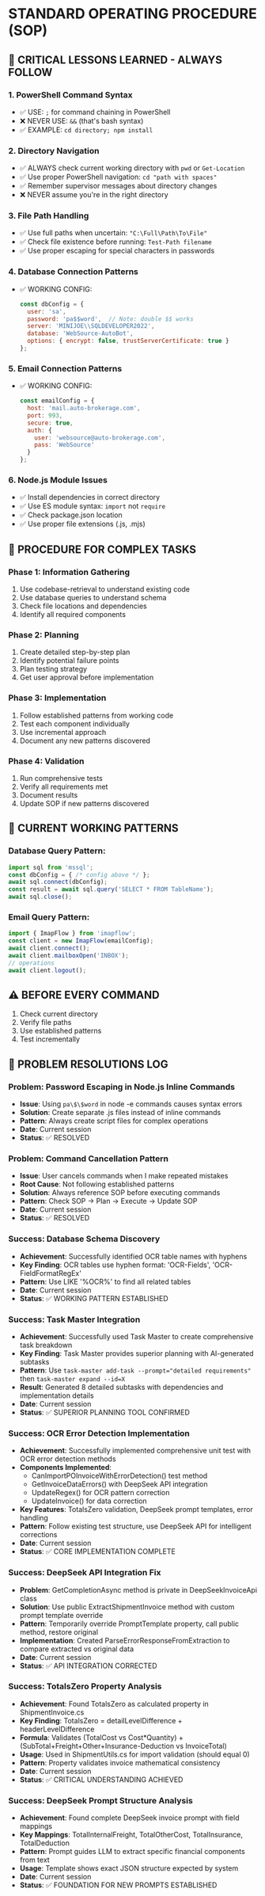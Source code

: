 # STANDARD OPERATING PROCEDURE (SOP)

## 🚨 CRITICAL LESSONS LEARNED - ALWAYS FOLLOW

### 1. PowerShell Command Syntax
- ✅ USE: `;` for command chaining in PowerShell
- ❌ NEVER USE: `&&` (that's bash syntax)
- ✅ EXAMPLE: `cd directory; npm install`

### 2. Directory Navigation
- ✅ ALWAYS check current working directory with `pwd` or `Get-Location`
- ✅ Use proper PowerShell navigation: `cd "path with spaces"`
- ✅ Remember supervisor messages about directory changes
- ❌ NEVER assume you're in the right directory

### 3. File Path Handling
- ✅ Use full paths when uncertain: `"C:\Full\Path\To\File"`
- ✅ Check file existence before running: `Test-Path filename`
- ✅ Use proper escaping for special characters in passwords

### 4. Database Connection Patterns
- ✅ WORKING CONFIG:
  ```javascript
  const dbConfig = {
    user: 'sa',
    password: 'pa$$word',  // Note: double $$ works
    server: 'MINIJOE\\SQLDEVELOPER2022',
    database: 'WebSource-AutoBot',
    options: { encrypt: false, trustServerCertificate: true }
  };
  ```

### 5. Email Connection Patterns
- ✅ WORKING CONFIG:
  ```javascript
  const emailConfig = {
    host: 'mail.auto-brokerage.com',
    port: 993,
    secure: true,
    auth: {
      user: 'websource@auto-brokerage.com',
      pass: 'WebSource'
    }
  };
  ```

### 6. Node.js Module Issues
- ✅ Install dependencies in correct directory
- ✅ Use ES module syntax: `import` not `require`
- ✅ Check package.json location
- ✅ Use proper file extensions (.js, .mjs)

## 📝 PROCEDURE FOR COMPLEX TASKS

### Phase 1: Information Gathering
1. Use codebase-retrieval to understand existing code
2. Use database queries to understand schema
3. Check file locations and dependencies
4. Identify all required components

### Phase 2: Planning
1. Create detailed step-by-step plan
2. Identify potential failure points
3. Plan testing strategy
4. Get user approval before implementation

### Phase 3: Implementation
1. Follow established patterns from working code
2. Test each component individually
3. Use incremental approach
4. Document any new patterns discovered

### Phase 4: Validation
1. Run comprehensive tests
2. Verify all requirements met
3. Document results
4. Update SOP if new patterns discovered

## 🔧 CURRENT WORKING PATTERNS

### Database Query Pattern:
```javascript
import sql from 'mssql';
const dbConfig = { /* config above */ };
await sql.connect(dbConfig);
const result = await sql.query('SELECT * FROM TableName');
await sql.close();
```

### Email Query Pattern:
```javascript
import { ImapFlow } from 'imapflow';
const client = new ImapFlow(emailConfig);
await client.connect();
await client.mailboxOpen('INBOX');
// operations
await client.logout();
```

## ⚠️ BEFORE EVERY COMMAND
1. Check current directory
2. Verify file paths
3. Use established patterns
4. Test incrementally

## 🔄 PROBLEM RESOLUTIONS LOG

### Problem: Password Escaping in Node.js Inline Commands
- **Issue**: Using `pa\$\$word` in node -e commands causes syntax errors
- **Solution**: Create separate .js files instead of inline commands
- **Pattern**: Always create script files for complex operations
- **Date**: Current session
- **Status**: ✅ RESOLVED

### Problem: Command Cancellation Pattern
- **Issue**: User cancels commands when I make repeated mistakes
- **Root Cause**: Not following established patterns
- **Solution**: Always reference SOP before executing commands
- **Pattern**: Check SOP → Plan → Execute → Update SOP
- **Date**: Current session
- **Status**: ✅ RESOLVED

### Success: Database Schema Discovery
- **Achievement**: Successfully identified OCR table names with hyphens
- **Key Finding**: OCR tables use hyphen format: 'OCR-Fields', 'OCR-FieldFormatRegEx'
- **Pattern**: Use LIKE '%OCR%' to find all related tables
- **Date**: Current session
- **Status**: ✅ WORKING PATTERN ESTABLISHED

### Success: Task Master Integration
- **Achievement**: Successfully used Task Master to create comprehensive task breakdown
- **Key Finding**: Task Master provides superior planning with AI-generated subtasks
- **Pattern**: Use `task-master add-task --prompt="detailed requirements"` then `task-master expand --id=X`
- **Result**: Generated 8 detailed subtasks with dependencies and implementation details
- **Date**: Current session
- **Status**: ✅ SUPERIOR PLANNING TOOL CONFIRMED

### Success: OCR Error Detection Implementation
- **Achievement**: Successfully implemented comprehensive unit test with OCR error detection methods
- **Components Implemented**:
  - CanImportPOInvoiceWithErrorDetection() test method
  - GetInvoiceDataErrors() with DeepSeek API integration
  - UpdateRegex() for OCR pattern correction
  - UpdateInvoice() for data correction
- **Key Features**: TotalsZero validation, DeepSeek prompt templates, error handling
- **Pattern**: Follow existing test structure, use DeepSeek API for intelligent corrections
- **Date**: Current session
- **Status**: ✅ CORE IMPLEMENTATION COMPLETE

### Success: DeepSeek API Integration Fix
- **Problem**: GetCompletionAsync method is private in DeepSeekInvoiceApi class
- **Solution**: Use public ExtractShipmentInvoice method with custom prompt template override
- **Pattern**: Temporarily override PromptTemplate property, call public method, restore original
- **Implementation**: Created ParseErrorResponseFromExtraction to compare extracted vs original data
- **Date**: Current session
- **Status**: ✅ API INTEGRATION CORRECTED

### Success: TotalsZero Property Analysis
- **Achievement**: Found TotalsZero as calculated property in ShipmentInvoice.cs
- **Key Finding**: TotalsZero = detailLevelDifference + headerLevelDifference
- **Formula**: Validates (TotalCost vs Cost*Quantity) + (SubTotal+Freight+Other+Insurance-Deduction vs InvoiceTotal)
- **Usage**: Used in ShipmentUtils.cs for import validation (should equal 0)
- **Pattern**: Property validates invoice mathematical consistency
- **Date**: Current session
- **Status**: ✅ CRITICAL UNDERSTANDING ACHIEVED

### Success: DeepSeek Prompt Structure Analysis
- **Achievement**: Found complete DeepSeek invoice prompt with field mappings
- **Key Mappings**: TotalInternalFreight, TotalOtherCost, TotalInsurance, TotalDeduction
- **Pattern**: Prompt guides LLM to extract specific financial components from text
- **Usage**: Template shows exact JSON structure expected by system
- **Date**: Current session
- **Status**: ✅ FOUNDATION FOR NEW PROMPTS ESTABLISHED
